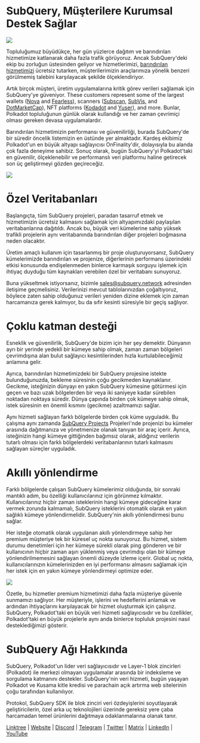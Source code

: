 # SubQuery, Müşterilere Kurumsal Destek Sağlar

![](https://miro.medium.com/max/1400/1*z_StqAT5KeaxQLBCm-xpRQ.jpeg)

Topluluğumuz büyüdükçe, her gün yüzlerce dağıtım ve barındırılan hizmetimize katlanarak daha fazla trafik görüyoruz. Ancak SubQuery'deki ekip bu zorluğun üstesinden geliyor ve hizmetlerimizi, [barındırılan hizmetimizi](https://projects.subquery.network/) ücretsiz tutarken, müşterilerimizin araçlarımıza yönelik benzeri görülmemiş talebini karşılayacak şekilde ölçeklendiriyor.

Artık birçok müşteri, üretim uygulamalarına kritik görev verileri sağlamak için SubQuery'ye güveniyor. These customers represent some of the largest wallets ([Nova](https://novawallet.io/) and  [Fearless](https://fearlesswallet.io/)), scanners ([Subscan](https://www.subscan.io/), [SubVis](https://www.subvis.io/), and [DotMarketCap](https://dotmarketcap.com/)), NFT platforms ([Kodadot](https://kodadot.xyz/) and [Yuser](https://yuser.co/)), and more. Bunlar, Polkadot topluluğunun günlük olarak kullandığı ve her zaman çevrimiçi olması gereken devasa uygulamalardır.

Barındırılan hizmetimizin performansı ve güvenilirliği, burada SubQuery'de bir süredir öncelik listemizin en üstünde yer almaktadır. Kardeş ekibimiz Polkadot'un en büyük altyapı sağlayıcısı OnFinality'dir, dolayısıyla bu alanda çok fazla deneyime sahibiz. Sonuç olarak, bugün SubQuery'yi Polkadot'taki en güvenilir, ölçeklenebilir ve performanslı veri platformu haline getirecek son üç geliştirmeyi gözden geçireceğiz.

![](https://miro.medium.com/max/1200/1*QckhJzjQqw9czpBMRhXgXQ.gif)

# Özel Veritabanları

Başlangıçta, tüm SubQuery projeleri, paradan tasarruf etmek ve hizmetimizin ücretsiz kalmasını sağlamak için altyapımızdaki paylaşılan veritabanlarına dağıtıldı. Ancak bu, büyük veri kümelerine sahip yüksek trafikli projelerin aynı veritabanında barındırılan diğer projeleri boğmasına neden olacaktır.

Üretim amaçlı kullanım için tasarlanmış bir proje oluşturuyorsanız, SubQuery kümelerimizde barındırılan ve projenize, diğerlerinin performans üzerindeki etkisi konusunda endişelenmeden binlerce karmaşık sorguyu işlemek için ihtiyaç duyduğu tüm kaynakları verebilen özel bir veritabanı sunuyoruz.

Buna yükseltmek istiyorsanız, bizimle sales@subquery.network adresinden iletişime geçmelisiniz. Verilerinizi mevcut tablolarınızdan çoğaltıyoruz, böylece zaten sahip olduğunuz verileri yeniden dizine eklemek için zaman harcamanıza gerek kalmıyor, bu da sıfır kesinti süresiyle bir geçiş sağlıyor.

# Çoklu katman desteği

Esneklik ve güvenilirlik, SubQuery'de bizim için her şey demektir. Dünyanın ayrı bir yerinde yedekli bir kümeye sahip olmak, zaman zaman bölgeleri çevrimdışına alan bulut sağlayıcı kesintilerinden hızla kurtulabileceğimiz anlamına gelir.

Ayrıca, barındırılan hizmetimizdeki bir SubQuery projesine istekte bulunduğunuzda, bekleme süresinin çoğu gecikmeden kaynaklanır. Gecikme, isteğinizin dünyayı en yakın SubQuery kümesine götürmesi için geçen ve bazı uzak bölgelerden bir veya iki saniyeye kadar sürebilen noktadan noktaya süredir. Dünya çapında birden çok kümeye sahip olmak, istek süresinin en önemli kısmını (gecikme) azaltmamızı sağlar.

Aynı hizmeti sağlayan farklı bölgelerde birden çok küme uyguladık. Bu çalışma aynı zamanda [SubQuery Projects](https://project.subquery.network/) Projeleri'nde projenizi bu kümeler arasında dağıtmanıza ve yönetmenize olanak tanıyan bir araç içerir. Ayrıca, isteğinizin hangi kümeye gittiğinden bağımsız olarak, aldığınız verilerin tutarlı olması için farklı bölgelerdeki veritabanlarının tutarlı kalmasını sağlayan süreçler uyguladık.

# Akıllı yönlendirme

Farklı bölgelerde çalışan SubQuery kümelerimiz olduğunda, bir sonraki mantıklı adım, bu özelliği kullanıcılarınız için görünmez kılmaktır. Kullanıcılarınız hiçbir zaman isteklerinin hangi kümeye gideceğine karar vermek zorunda kalmamalı, SubQuery isteklerini otomatik olarak en yakın sağlıklı kümeye yönlendirmelidir. SubQuery'nin akıllı yönlendirmesi bunu sağlar.

Her isteğe otomatik olarak uygulanan akıllı yönlendirmeye sahip her premium müşteriye tek bir küresel uç nokta sunuyoruz. Bu hizmet, sistem durumu denetimleri için her kümeye sürekli olarak ping gönderen ve bir kullanıcının hiçbir zaman aşırı yüklenmiş veya çevrimdışı olan bir kümeye yönlendirilmemesini sağlayan önemli düzeyde izleme içerir. Global uç nokta, kullanıcılarınızın kümelerinizden en iyi performansı almasını sağlamak için her istek için en yakın kümeye yönlendirmeyi optimize eder.

![](https://miro.medium.com/max/1000/0*DNXDiABzli0et1MU)

Özetle, bu hizmetler premium hizmetimizi daha fazla müşteriye güvenle sunmamızı sağlıyor. Her müşteriyle, işlerini ve hedeflerini anlamak ve ardından ihtiyaçlarını karşılayacak bir hizmet oluşturmak için çalışırız. SubQuery, Polkadot'taki en büyük veri hizmeti sağlayıcısıdır ve bu özellikler, Polkadot'taki en büyük projelerle aynı anda binlerce topluluk projesini nasıl desteklediğimizi gösterir.

# SubQuery Ağı Hakkında

SubQuery, Polkadot'un lider veri sağlayıcısıdır ve Layer-1 blok zincirleri (Polkadot) ile merkezi olmayan uygulamalar arasında bir indeksleme ve sorgulama katmanını destekler. SubQuery'nin veri hizmeti, bugün yaşayan Polkadot ve Kusama kitle kredisi ve parachain açık artırma web sitelerinin çoğu tarafından kullanılıyor.

Protokol, SubQuery SDK ile blok zinciri veri özdeyişlerini soyutlayarak geliştiricilerin, özel arka uç teknolojileri üzerinde gereksiz yere çaba harcamadan temel ürünlerini dağıtmaya odaklanmalarına olanak tanır.

[Linktree](https://linktr.ee/subquerynetwork)  |  [Website](https://subquery.network/)  |  [Discord](https://discord.com/invite/78zg8aBSMG)  |  [Telegram](https://t.me/subquerynetwork)  |  [Twitter](https://twitter.com/subquerynetwork)  |  [Matrix](https://matrix.to/#/#subquery:matrix.org)  |  [LinkedIn](https://www.linkedin.com/company/subquery)  |  [YouTube](https://www.youtube.com/channel/UCi1a6NUUjegcLHDFLr7CqLw)
